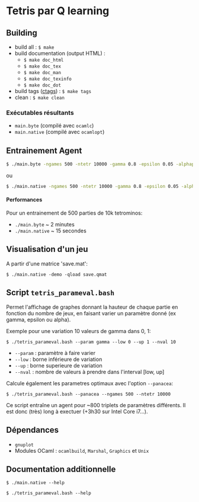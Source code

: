 # Tetris par Q learning

## Building

* build all : ```$ make```
* build documentation (output HTML) : 
  * ```$ make doc_html```
  * ```$ make doc_tex```
  * ```$ make doc_man```
  * ```$ make doc_texinfo```
  * ```$ make doc_dot```
* build tags ([ctags](http://ctags.sourceforge.net/)) : ```$ make tags```
* clean : ```$ make clean```

### Exécutables résultants


* ```main.byte``` (compilé avec ```ocamlc```)
* ```main.native``` (compilé avec ```ocamlopt```)


## Entrainement Agent
```bash
$ ./main.byte -ngames 500 -ntetr 10000 -gamma 0.8 -epsilon 0.05 -alphap 0.005 -qsave save.qmat
```
ou
```bash
$ ./main.native -ngames 500 -ntetr 10000 -gamma 0.8 -epsilon 0.05 -alphap 0.005 -qsave save.qmat
```

#### Performances
Pour un entrainement de 500 parties de 10k tetrominos:

* ```./main.byte``` ~ 2 minutes
* ```./main.native``` ~ 15 secondes

## Visualisation d'un jeu

A partir d'une matrice 'save.mat':

```$ ./main.native -demo -qload save.qmat```

## Script ```tetris_parameval.bash```

Permet l'affichage de graphes donnant la hauteur de chaque partie en fonction
du nombre de jeux, en faisant varier un paramètre donné (ex gamma, epsilon ou
alpha).

Exemple pour une variation 10 valeurs de gamma dans 0, 1:

```$ ./tetris_parameval.bash --param gamma --low 0 --up 1 --nval 10```

* ```--param``` : paramètre à faire varier
* ```--low``` : borne inférieure de variation
* ```--up``` : borne superieure de variation
* ```--nval```  : nombre de valeurs à prendre dans l'interval [low, up]


Calcule également les parametres optimaux avec l'option ```--panacea```:

```$ ./tetris_parameval.bash --panacea --ngames 500 --ntetr 10000```

Ce script entraîne un agent pour ~800 triplets de paramètres différents.
Il est donc (très) long à exectuer (+3h30 sur Intel Core i7...).

## Dépendances

* ```gnuplot```
* Modules OCaml : ```ocamlbuild```, ```Marshal```, ```Graphics``` et ```Unix```


## Documentation additionnelle

```$ ./main.native --help```

```$ ./tetris_parameval.bash --help```
